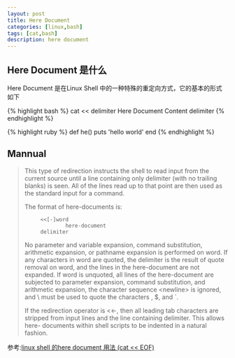 ```yaml
---
layout: post
title: Here Document
categories: [linux,bash]
tags: [cat,bash]
description: here document
---
```



## Here Document 是什么

Here Document 是在Linux Shell 中的一种特殊的重定向方式，它的基本的形式如下

{% highlight bash %}
cat << delimiter
  Here Document Content
delimiter
{% endhighlight %}


{% highlight ruby %}
def he()
	puts 'hello world'
end
{% endhighlight %}



## Mannual

>  This  type of redirection instructs the shell to read input from the current source until a line containing only delimiter (with no trailing blanks) is
>   seen.  All of the lines read up to that point are then used as the standard input for a command.
>
>   The format of here-documents is:
>
>          <<[-]word
>                  here-document
>          delimiter
>
>   No parameter and variable expansion, command substitution, arithmetic expansion, or pathname expansion is performed on word.  If any characters in word
>   are  quoted, the delimiter is the result of quote removal on word, and the lines in the here-document are not expanded.  If word is unquoted, all lines
>   of the here-document are subjected to parameter expansion, command substitution,  and  arithmetic  expansion,  the  character  sequence  \<newline>  is
>   ignored, and \ must be used to quote the characters \, $, and `.
>
>   If the redirection operator is <<-, then all leading tab characters are stripped from input lines and the line containing delimiter.  This allows here-
>   documents within shell scripts to be indented in a natural fashion.

参考:[linux shell 的here document 用法 (cat << EOF)](http://my.oschina.net/u/1032146/blog/146941)

